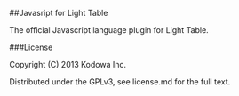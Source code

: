 ##Javasript for Light Table

The official Javascript language plugin for Light Table.

###License

Copyright (C) 2013 Kodowa Inc.

Distributed under the GPLv3, see license.md for the full text.